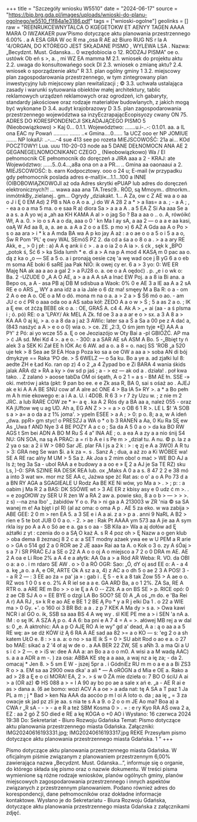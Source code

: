+++
title = "Szczegóły wniosku W5510"
date = "2024-06-17"
source = "https://bip.brg.gda.pl/images/uploads/wnioski-do-planu-ogolnego/w5510_f1f84a1e3186.pdf"
tags = ["wnioski-ogolne"]
geolinks = []
raw = "REENRUKCEWNYTALCA O KGEGETOKW ET AENYY TAGEN AAAA MARA O IWZAKAER  puw'Pismo dotyczące aktu planowania przestrzennego 6.00% . a A ESA GRA W oc R ma „osa R AE aż Biuro RUG NS r la A '4/ORGAN, DO KTÓREGO JEST SKŁADANE PISMO ,  WYLEWA LSA . Nazwa: „Becydznt. Must. Gdanska... 0 wzędobiocia o 12. RODZAJ PISMA” oe o. ustówk Ob eń s >, a. , mi WZ EA mamma M 2.1. wniosek do projektu aktu  2.2. uwaga do konsultowańego sock DI 2.3. wniosek o zmianę aktu?  2.4. wniosek o sporządzenie aktu” R 3.1. plan ogólny gminy 1 3.2. miejscowy plan zagospodarowania przestrzennego, w tym zintegrowany plan inwestycyjny lub miejscowy plan rewitalizacji ; © 3.3. uchwała ustalająca zasady i warunki sytuowania obiektów małej architektury, tablic reklamowych urządzeń reklamowych oraz ogrodzeń, ich gabaryty, standardy jakościowe oraz rodzaje materiałów budowlanych, z jakich mogą być wykonane D 3.4. audyt krajobrazowy D 3.5. plan zagospodarowania przestrzennego województwa sa inzyEczrapającEcopisyozy cwany ON 75. ADRES DO KORESPONDENCJI SKŁADAJĄCEGO PISMO 5 (Nieobowiązkowo) > Kaj 0... 0.1.1. Województwo: .......u.i-..-: 0.1.01. aa. a IL ona EAC ny Powań .......... ....... ..« Gmina....0...... 1a UCZ ooo er NP JOMIUE ....... NP lokalU: ..-....-4 sue 413 see po rozeta MIEJSCOWOŚĆ: 21a ai... KOd POCZTOWY! Lua. uuu 110-20-03 node aa  5 DANE DEŁNOMOCN ANA AE 2 GEGANEGELNOMOCNIKANC CZEGO _ (Nieobowiązkowo) Wa / El pełnomocnik CE pełnomocnik do doręczeń a JIRA aaa a 2 - KRAJ: ate Województwo: ......5..0.4...,a8a ona on a a PR... .. Gmina aa oaonaaui a 2.   MIEJSCOWOŚĆ: b. earn Kodpocztowy. ooo o 24 u; E-mail (w przypadku gdy pełnomocnik poslada adres e-mall)i«...1.1...100 a  INNE (OIBOBOWIĄZKOWOJI aż oda Adres skrytki ePUAP lub adres do doręczeń elektronicznych?! ... wawa aaa ana  TA.Tresć9.. RÓD, są Mmoym.. dltnorkm.. inmótnkBy,.zielanej.. gm... Ogrydy „dziakakt. 1... A Za, ow c Z AE wa a o aa o J  i Ę 0 EM Ad) 2 PB s NA o  A o a. „i do W A 28 2 a * > a  lias= a a.  ; - a A ; , - ea a o a ma 5 ma. o e saa R a) diora Sa > a a a A . a 5 EA Ż Si Aa aaa Se a  a a s. a A yo wj a „ah aa KH KAMA  A al > o jag So ? Ba a aa o .. o. A,  rówóikć Wł, A a. 0. > io o s A a o da, aaa o 0  ' kn Ma l ay sA, a aa 2 — o a a e aa kasi,  oaĄ W Ad aa 8, a, a. ae a. a A a 2 o o a ES. p mo ») 6 AŻ A Gda aa A o Po > s o aa ara > i * k a A mda BA wa A p ko jay A aż : a o ae o o a 5 o i 5 a a o, Św R Pom 'PL' ę owy WAL  SEmóŚ PZ 2. da cd a śa a o 8 o a . > a a ary RE Akk, e _ > 0  j pł: :  a) A A ę ank ii ć > . a a o ia 2 o A ia >. ś ck , sęk k „BPO „potok ś, Ść 6 > ka Sida lumh  * e. di a   > A na p A mod 4 KASĄ  m 0 pac aa o. dą z ka o „o — SE a   5 o. a i pronają oesie czę 'a wę wad oce j B yG 6 a o eb m soma AE boki 6 saRE jaa Pak NIÓ: ik owej cy er. 6 a  > 3 yo:  0: WE ER Maję NA ak aa a ao a gal 2 > a PJ28 o. a. oe o a A oędoć) . p. „e i o wk o: Ba. 2 -UZUDE 0 „A A O AE, a > a a A A sA a lnać EW Poj. a a 8 ia Bi ana. a Bepo os, a A - asa PB aj DB M sdisbua a Waok: 0% 0 e AE 3 a  IE aa A a 2 sA RE e o ARS  „, WY a ana idż a a ia Jale o 6 dz ma! smęey M a Ba R: o  a - om 2 A o ee A o. OE o a M o dó. mona m  na o a. a > 2 a > $ Ś6 mó o ao. - am JU c o ć PR o aaa  oda oo a AS saba kół: ZEDO A a o w > Ś ; 5 a as 2 a o. ; IK a Ę ew. ot żćżą BEBE ok o a. : OE, GRAŚ A. c4 4. Ak A > „+ ai (aa - a ś plsma i ; ó. pó) RE: o a 'LPAY/ Ak MEL A Zk. fd  oe 3 a a a ar e o > sx. a 3 A 8 a > KA AA 0 aj kj, > a. o a 8 da a j aż 3 AWic: later sa a Ś a Sa a 00 pe z A dać a, (843 nasżyć a A > e o o 0) wia o. > ce. ZE „2:3, O śm jem tyje *Ę) AA A a PY' ź Pó: ai yo wcze 55 a. Ę o oe Jeoziazójo w Oty Bai a -pl GBIÓŻĆ. AP ma > ć JA sd. Mei Kd 4 >. a e o. - 300: a a SAR AE sA ASM A Bo. 5 -„Bbięt ty ń alek 3 a SEK Ki Zał  EE h IÓK Ac 6 AW. ad a o. a 8 = o. nacj SS 'ROB „a 520 uje łek > 8 Sea ae Sł EA Hoa p Poza ko sa a  oe OW a aa a > soba AN di bój dmykzye == Raka 'PO de. > Ś 6WELZ — o 5a ku. Bo a ye a. ad zjałki lul 8:  aedte ZH e Ład Ko. ran op z) 4 o 2 „a 4 Żypad bo e Zi BARA 4  wania  śkids jalak ARA dż » RA  a ky > ów sd p jaś ;  a - > ez — ak od a . działa! . poł kwa tako. . Z zalanó > aoose tabDa OM oi śęath, A o 2 1 = a s - BM AE łn. SSE -» oki. metrów j akta (pkt: 9 pan bo  ee. e e Zk asa R, BA 0, sai s ośaż ao . AJEJ ak e ki A A A BE SNU cow af A alre ać ONE 4 > Ba IA 5» RY >. a * a Bo pełn m A h mie ekowego e: a i A a. U. i 4D0B. R 6 3 > r 7 ży Uzu w. ; z nie m 2 JRC. a lub RARE COW ze * »- a ę . ka A 2 Rós dy a BA aa a, należ 055 - oraz  KA jUftow wę u ag UD. Ah a,   EG AN Z > > = a > o OB 6 1 R >. LE L $! 'A SOB  s a > a= a o da a z 1% joma'. > ypeln ESEE > a  A ;  > 0: p o. 8; a a, w A ideń „dwa. ppR> gm styc! o PRESZJ a WA o * o b 3 RANEŃ a Aa, 0 Ku Ra SĘ ew As „Uwa f AND Nye 3 4 BE POZY A a c o ; Sa da A 5 0 a o > da ka BO RW AGS t Sm bei ADN A BO M Ru Ś 4 a” INA AE  ; o. a ea A a zy a a nio śnij  S4 NU: GN SOA, na są A PRAC:  a = ri b A e i s Pe m > „dział tu. A  nu. © p. la z a 2 ya o sa: a  2 ii W > 080 Sar JE. plar FA I js a 2 k : > : ę zj   e A a 3WO) A R tu > 3: GRA neg Se wan $i. a k za  =.  s . Sanz A ; dua, a aż zo a Ki WÓBEE wa! SE A RE rac alńy M UM > 5 Sa ż. Ak Joa s 2 mim obo! o mać > WE BO AJ a ls ż; teg 3a Sa - ubol RAA a e budowy a a  oo e » Ę 2 a AJ je Sa TE RZ) sku Ls, )-0: SPA SZINIE RA DESK REA lub. ox „Maks A 0 a a s. 8 47 2 2 e 38 mó a into 3 wat w». mor mz SE AA c, Jażwa  spe żć Rat as: o o' a o A Po 73 d a a BN RY AGA a SGAGIEALE U Rodz Aa BE KE Ni wów, yo Ma a > . > ; p: :  a oabim j Ma R 2 a BAS: DK SSÓWE wt > 3 AE ER z kbisy asy e  0 udz ć m >. . = e zogOłOW zy SER U R żen W a RA 2 aw a.  powie sko, 8 a o b  > — > > >. z s) --na zna Ibo' _ żabidów Y o o. Pa > ni ga a A 213003 w ZR 'nia © sa SA wanej m e! Aa bjęt i pl R) (al az oma: o oma A p . AE  5 za eko. w wa zabija > ABE GEE: 2 0 m > ren EA 5. a 3 SE e i A a ai. z a > p a . anni 9 NaRL A B2 > rien e 5 te bot JUB 0 0 a o. - 2. > ae : Rak Pt AAAA ym 573 aa A jie aa A sym rkla isy po A a A o Só ae e a. ga s o aa - SB Kila a> Wa a aj dołów ad Ę  ażtałki z yt : czenia do o a SĄ O każ A. s R 4 poz oh  > Ę Nazw a o gen klub  > oba dema 8 żeznacj 8 2 c a: a SET modny   ażaek  ywa  ee w U PEM a R  arie o > GA o 514 gd 2 a 0 ROR ae 2 JE aaa» Rai aa ta A. o Kok o 3 o.   zy A śÓaj  > s  a 7 i SR PRAĆ EJ a SE o 22 A A o o  oj A o miejsco a 7 2 o 0 DRA m AE. AE 2 A  oa e Li Roe 2% a A 4 e a  ałytk: AA 0a  a  > a Ród AR Weba: R. VO. da OBI o a: a o . i  m rdaro SE AW . o > 0 a RÓ OGR: Sao: „Ó, dY oj asd EE o: A - a 4 a. kę „a  o. a A, e OR, ARTE Ok A sz a a, 4) z AC a o dh 5 o ae 2 3 A  POS! 3  -- a R 2 — : 3 EE ao ża = pa' ja » : gab i .  Ę 5 - e k a 8 tak Żow 55 > A ae o o. RZ wos 1 0 0 s e o. 2% A R iel se  a a e. GA ARD Ba, a o 1 2%. ZA Sa,  RE A RTR o. a ARE RE m Bo > > o ie Ę  a A 0 --  Z2Ł A a on BS SE > p. RICE opó: 0 ż ae CB  SJ A o = EE BYE o dzgi LA Bo SOO? SE 0) A „A oś „m do. e 'Ba Rei A r) AA RJ , s» k R e ao AE e BE 1 2 BE Ą Po * y a R j elki Da  1 . o 22 a WIE ma > 0 Gy. +'. o 160 oi 3 BR Bd: a a . z p 7 KEK A Ma dy > s a. > Owa kawi NCR i al GO o. ik, SSB sa aaa BS 4 A wę wy .  śl KIE PE me a > i SEN 'a nA a. IM : o sę IK. A SZA Ą p o. 4 A 6: ba pni e A 7 4 = A = >.   ałówej MB rej a w dal s: 0 „e. A aktrohic: AA a p O AJĘ RO A ie wy” gd a' dead, A a : ą o aa a a 5 RE wę: a»  se dż KÓW iż Ą 6 RA A AE sad aa 82 >= a o KO — s: 'eg 2 o a sh katem UŁO e. 8 : > s  a. a: o no > sa IE ik  Ś = 0 > SU abit Rod o ao e a. o 27 bo MAE: sikać a 2 '4 oł aj w de o . a AA BER 22 ŻW, SE s aŃh 3. a ma Qi a U s i ć > 2 —. e > iS w: dee A AA a: an Bo a a o o m0. A  wisi a a M wadą AAC) s. a a a ADR a m -. ) za osa: ABBA KE stę a a aaa, a waj nz a ię za; - da 2. omacaj * Jen 8. > 5 sm E  W - jszej 5pr a . i GódniEz RU m m o a e a a Bi ZS3 R o > a. EM sa aa 2900 owa dka' a ali * — A oRÓGN a d Mia  e OE  a. Rako a ad > 28 a Ę e o ci MORA! EA, 2 >. > ś w 0 ŻA mie dzieła o: 7 BO O ściU A ai > a (OR aż) © HS 088 a > = I A 90 ay bo po ae a sale x ań e. „a - AE R ai e as > dana a. (6 ae bomo: wozi ACV  A a oe > a ada nat: tę A SA a T paz 1 Ja PL a m ; j * Bad > ken Na AAA da aocóo p m l oi A loto o. da ; aa ię „ = 3 za owacje sk jad pz zli je aa. s nia te s A a 9. o 2 o o m JE Ao ma? Boa a) a CWA r „R sA - - > - a e R a też SBM Kosma 0 > . = : e ry Kyo RA AŚ owa 2  a, EZ : aa 2 gó Ż SO died e RE a kę KÓGA o +0 AO i Wysłano: 16 czerwca 2024 19:38 Do: Sekretariat - Biuro Rozwoju Gdańska Temat: Pismo dotyczące aktu planowania przestrzennego miasta Gdańska. Załączniki: IMG20240616193331.jpg; IMG20240616193317.jpg REKE Przesyłam pismo dotyczące aktu planowania przestrzennego miasta Gdańska. 1 "
+++

Pismo dotyczące aktu planowania przestrzennego miasta Gdańska. W oficjalnym piśmie związanym z planowaniem przestrzennym 6,00% zawierająca nazwa „Becydznt. Must. Gdanska...”, informuje się o organie, do którego składa się pismo oraz o nazwie dokumentu. W treści pisma wymienione są różne rodzaje wniosków, planów ogólnych gminy, planów miejscowych zagospodarowania przestrzennego i innych aspektów związanych z przestrzennym planowaniem. Podano również adres do korespondencji, dane pełnomocników oraz dokładne informacje kontaktowe. Wysłano je do Sekretariatu - Biura Rozwoju Gdańska, dotyczące aktu planowania przestrzennego miasta Gdańska z załącznikami zdjęć.


